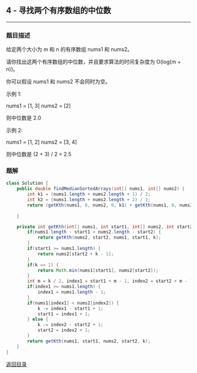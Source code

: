 ## **4 - 寻找两个有序数组的中位数**
-----------------------------------

### **题目描述**
给定两个大小为 m 和 n 的有序数组 nums1 和 nums2。

请你找出这两个有序数组的中位数，并且要求算法的时间复杂度为 O(log(m + n))。

你可以假设 nums1 和 nums2 不会同时为空。

示例 1:

nums1 = [1, 3]
nums2 = [2]

则中位数是 2.0  

示例 2:

nums1 = [1, 2]
nums2 = [3, 4]

则中位数是 (2 + 3) / 2 = 2.5


### **题解**
``` java
class Solution {
    public double findMedianSortedArrays(int[] nums1, int[] nums2) {
        int k1 = (nums1.length + nums2.length + 1) / 2;
        int k2 = (nums1.length + nums2.length + 2) / 2;
        return (getKth(nums1, 0, nums2, 0, k1) + getKth(nums1, 0, nums2, 0, k2)) * 0.5;
        
    }

    private int getKth(int[] nums1, int start1, int[] nums2, int start2, int k) {
        if(nums1.length - start1 > nums2.length - start2) {
            return getKth(nums2, start2, nums1, start1, k);
        }
        if(start1 >= nums1.length) {
            return nums2[start2 + k - 1];
        }
        if(k == 1) {
            return Math.min(nums1[start1], nums2[start2]);
        }
        int m = k / 2, index1 = start1 + m - 1, index2 = start2 + m - 1;
        if(index1 >= nums1.length) {
            index1 = nums1.length - 1;
        }
        if(nums1[index1] < nums2[index2]) {
            k -= index1 - start1 + 1;
            start1 = index1 + 1;
        } else {
            k -= index2 - start2 + 1;
            start2 = index2 + 1;
        }
        return getKth(nums1, start1, nums2, start2, k);
    }
}
```


[返回目录](https://maxwell-l.github.io/WriteSomething/something/leetcode)